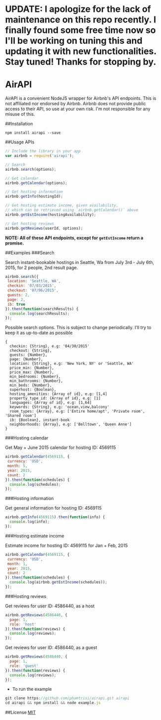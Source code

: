 UPDATE: I apologize for the lack of maintenance on this repo recently. I finally found some free time now so I'll be working on tuning this and updating it with new functionalities. Stay tuned! Thanks for stopping by.
==============

AirAPI
==============

AirAPI is a convenient NodeJS wrapper for Airbnb's API endpoints.
This is not affiliated nor endorsed by Airbnb.
Airbnb does not provide public access to their API, so use at your own risk. 
I'm not responsible for any misuse of this.

##Installation
```
npm install airapi --save
```
##Usage
APIs
```javascript
// Include the library in your app
var airbnb = require('airapi');

// Search
airbnb.search(options);

// Get calendar
airbnb.getCalendar(options);

// Get hosting information
airbnb.getInfo(hostingId);

// Get hosting estimate income, given availability, 
// which can be retrieved using `airbnb.getCalendar()` above
airbnb.getEstIncome(hostingAvailability);

// Get hosting reviews
airbnb.getReviews(userId, options);
```

**NOTE: All of these API endpoints, except for `getEstIncome` return a promise.**

##Examples
###Search

Search instant-bookable hostings in Seattle, Wa from July 3rd - July 6th, 2015, for 2 people, 2nd result page.
```javascript
airbnb.search({
 location: 'Seattle, WA',
 checkin: '07/03/2015',
 checkout: '07/06/2015',
 guests: 2,
 page: 2,
 ib: true
}).then(function(searchResults) {
  console.log(searchResults);
});
```

Possible search options. This is subject to change periodically. I'll try to keep it as up-to-date as possible 
```
{
  checkin: {String}, e.g: '04/30/2015'
  checkout: {String},
  guests: {Number},
  page: {Number},
  location: {String}, e.g: 'New York, NY' or 'Seattle, WA'
  price_min: {Number},
  price_max: {Number},
  min_bedrooms: {Number},
  min_bathrooms: {Number},
  min_beds: {Number},
  superhost: {Boolean},
  hosting_amenities: {Array of id}, e.g: [1,4]
  property_type_id: {Array of id}, e.g: [1]
  languages: {Array of id}, e.g: [1,64]
  keywords: {String}, e.g: 'ocean,view,balcony'
  room_types: {Array}, e.g: ['Entire home/apt', 'Private room', 'Shared room']
  ib: {Boolean}, instant-book
  neighborhoods: {Array}, e.g: ['Belltown', 'Queen Anne']
}
```
###Hosting calendar

Get May + June 2015 calendar for hosting ID: 4569115
```javascript
airbnb.getCalendar(4569115, {
 currency: 'USD',
 month: 5,
 year: 2015,
 count: 2
}).then(function(schedules) {
  console.log(schedules);
});
```

###Hosting information

Get general information for hosting ID: 4569115
```javascript
airbnb.getInfo(4569115).then(function(info) {
  console.log(info);
});
```

###Hosting estimate income

Estimate income for hosting ID: 4569115 for Jan + Feb, 2015
```javascript
airbnb.getCalendar(4569115, {
 currency: 'USD',
 month: 1,
 year: 2015,
 count: 2
}).then(function(schedules) {
  console.log(airbnb.getEstIncome(schedules));
});
```

###Hosting reviews

Get reviews for user ID: 4586440, as a host
```javascript
airbnb.getReviews(4586440, {
  page: 1,
  role: 'host'
}).then(function(reviews) {
  console.log(reviews);
});
```

Get reviews for user ID: 4586440, as a guest
```javascript
airbnb.getReviews(4586440, {
  page: 1,
  role: 'guest'
}).then(function(reviews) {
  console.log(reviews);
});
```

- To run the example
```javascript
git clone https://github.com/phamtrisi/airapi.git airapi
cd airapi && npm install && node example.js
```

##License
[MIT](./LICENSE)

